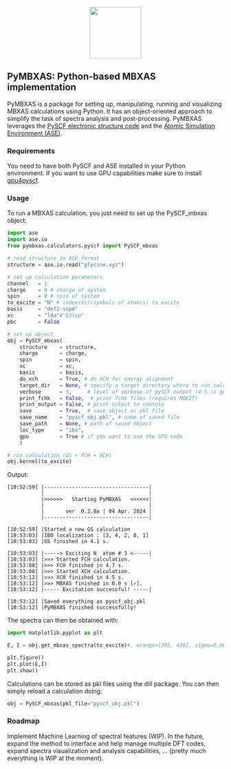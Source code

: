 <div align="center">
  <img src="https://gitlab.com/uploads/-/system/project/avatar/47099716/pymbxas2_1_.png" height="120px"/>
</div>

PyMBXAS: Python-based MBXAS implementation
-----------------------------------------------

PyMBXAS is a package for setting up, manipulating, running and visualizing MBXAS calculations using Python. It has an object-oriented approach to simplify the task of spectra analysis and post-processing.
PyMBXAS leverages the [PySCF  electronic structure code](https://github.com/pyscf/pyscf) and the [Atomic Simulation Environment (ASE)](https://wiki.fysik.dtu.dk/ase/).

### Requirements
You need to have both PySCF and ASE installed in your Python environment. If you want to use GPU capabilities make sure to install [gpu4pyscf](https://github.com/pyscf/gpu4pyscf).

### Usage
To run a MBXAS calculation, you just need to set up the PySCF_mbxas object:

```python
import ase 
import ase.io
from pymbxas.calculators.pyscf import PySCF_mbxas

# read structure in ASE format
structure = ase.io.read("glycine.xyz")

# set up calculation parameters
channel   = 1 
charge    = 0 # charge of system
spin      = 0 # spin of system
to_excite = "N" # index(es)/symbols of atom(s) to excite
basis     = "def2-svpd"
xc        = "lda"#"b3lyp"
pbc       = False

# set up object
obj = PySCF_mbxas(
    structure    = structure,
    charge       = charge,
    spin         = spin,
    xc           = xc, 
    basis        = basis,
    do_xch       = True, # do XCH for energy alignment
    target_dir   = None, # specify a target directory where to run calc
    verbose      = 3,     # level of verbose of pySCF output (4-5 is good)
    print_fchk   = False,  # print fchk files (requires MOKIT)
    print_output = False, # print output to console
    save         = True,  # save object as pkl file
    save_name    = "pyscf_obj.pkl", # name of saved file
    save_path    = None, # path of saved object
    loc_type     = "ibo",
    gpu          = True # if you want to use the GPU code
    )

# run calculation (GS + FCH + XCH)
obj.kernel(to_excite)
```
Output:
```
[10:52:59] |----------------------------------|
           |                                  |
           |>>>>>>   Starting PyMBXAS   <<<<<<|
           |                                  |
           |       ver  0.2.0a | 04 Apr. 2024 |
           |----------------------------------|
        
[10:52:59] |Started a new GS calculation
[10:53:03] |IBO localization : [3, 4, 2, 0, 1]
[10:53:03] |GS finished in 4.1 s.

[10:53:03] |-----> Exciting N  atom # 3 <-----|
[10:53:03] |>>> Started FCH calculation.
[10:53:08] |>>> FCH finished in 4.7 s.
[10:53:08] |>>> Started XCH calculation.
[10:53:12] |>>> XCH finished in 4.5 s.
[10:53:12] |>>> MBXAS finished in 0.0 s [✓].
[10:53:12] |----- Excitation successful! -----|

[10:53:12] |Saved everything as pyscf_obj.pkl
[10:53:12] |PyMBXAS finished successfully!
```

The spectra can then be obtained with:

```python
import matplotlib.pyplot as plt

E, I = obj.get_mbxas_spectra(to_excite)#, erange=[395, 430], sigma=0.006)

plt.figure()
plt.plot(E,I)
plt.show()
```

Calculations can be stored as pkl files using the dill package. You can then simply reload a calculation doing:

```python
obj = PySCF_mbxas(pkl_file="pyscf_obj.pkl")

```

### Roadmap
Implement Machine Learning of spectral features (WIP). In the future, expand the method to interface and help manage multiple DFT codes, expand spectra visualization and analysis capabilities, ... (pretty much everything is WIP at the moment).